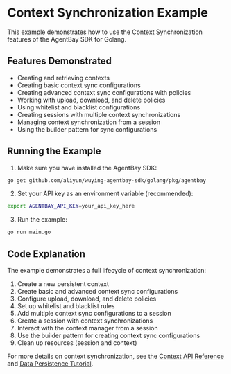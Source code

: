 # Context Synchronization Example

This example demonstrates how to use the Context Synchronization features of the AgentBay SDK for Golang.

## Features Demonstrated

- Creating and retrieving contexts
- Creating basic context sync configurations
- Creating advanced context sync configurations with policies
- Working with upload, download, and delete policies
- Using whitelist and blacklist configurations
- Creating sessions with multiple context synchronizations
- Managing context synchronization from a session
- Using the builder pattern for sync configurations

## Running the Example

1. Make sure you have installed the AgentBay SDK:

```bash
go get github.com/aliyun/wuying-agentbay-sdk/golang/pkg/agentbay
```

2. Set your API key as an environment variable (recommended):

```bash
export AGENTBAY_API_KEY=your_api_key_here
```

3. Run the example:

```bash
go run main.go
```

## Code Explanation

The example demonstrates a full lifecycle of context synchronization:

1. Create a new persistent context
2. Create basic and advanced context sync configurations
3. Configure upload, download, and delete policies
4. Set up whitelist and blacklist rules
5. Add multiple context sync configurations to a session
6. Create a session with context synchronizations
7. Interact with the context manager from a session
8. Use the builder pattern for creating context sync configurations
9. Clean up resources (session and context)

For more details on context synchronization, see the [Context API Reference](../../../../../../typescript/docs/api/common-features/basics/context.md) and [Data Persistence Tutorial](../../../../../../docs/guides/common-features/basics/data-persistence.md). 